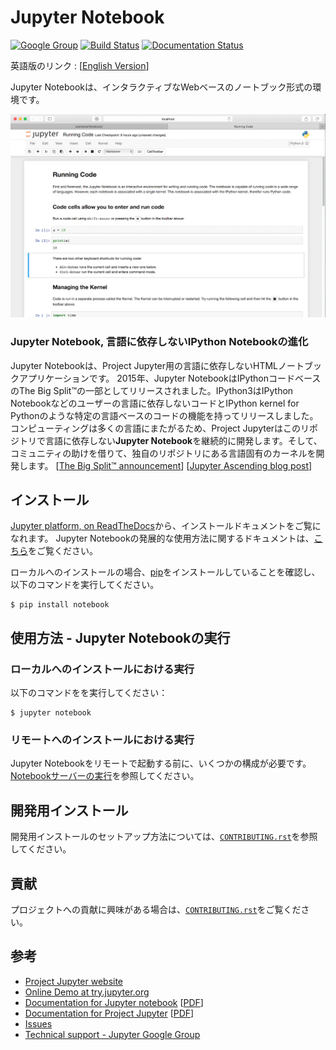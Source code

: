 # Jupyter Notebook

[![Google Group](https://img.shields.io/badge/-Google%20Group-lightgrey.svg)](https://groups.google.com/forum/#!forum/jupyter)
[![Build Status](https://travis-ci.org/jupyter/notebook.svg?branch=master)](https://travis-ci.org/jupyter/notebook)
[![Documentation Status](https://readthedocs.org/projects/jupyter-notebook/badge/?version=latest)](https://jupyter-notebook.readthedocs.io/en/latest/?badge=latest)
                
英語版のリンク : [[English Version](http://github.com/jupyter/notebook/)]

Jupyter Notebookは、インタラクティブなWebベースのノートブック形式の環境です。

![Jupyter notebook example](resources/running_code_med.png "Jupyter notebook example")

### Jupyter Notebook, 言語に依存しないIPython Notebookの進化

Jupyter Notebookは、Project Jupyter用の言語に依存しないHTMLノートブックアプリケーションです。
2015年、Jupyter NotebookはIPythonコードベースのThe Big Split™の一部としてリリースされました。IPython3はIPython Notebookなどのユーザーの言語に依存しないコードとIPython kernel for Pythonのような特定の言語ベースのコードの機能を持ってリリースしました。
コンピューティングは多くの言語にまたがるため、Project Jupyterはこのリポジトリで言語に依存しない**Jupyter Notebook**を継続的に開発します。そして、コミュニティの助けを借りて、独自のリポジトリにある言語固有のカーネルを開発します。
[[The Big Split™ announcement](https://blog.jupyter.org/the-big-split-9d7b88a031a7)]
[[Jupyter Ascending blog post](https://blog.jupyter.org/jupyter-ascending-1bf5b362d97e)]

## インストール

[Jupyter platform, on ReadTheDocs](https://jupyter.readthedocs.io/en/latest/install.html)から、インストールドキュメントをご覧になれます。
Jupyter Notebookの発展的な使用方法に関するドキュメントは、[こちら](https://jupyter-notebook.readthedocs.io/en/latest/)をご覧ください。

ローカルへのインストールの場合、[pip](https://pip.readthedocs.io/en/stable/installing/)をインストールしていることを確認し、以下のコマンドを実行してください。

    $ pip install notebook

## 使用方法 - Jupyter Notebookの実行

### ローカルへのインストールにおける実行

以下のコマンドをを実行してください：

    $ jupyter notebook

### リモートへのインストールにおける実行

Jupyter Notebookをリモートで起動する前に、いくつかの構成が必要です。 [Notebookサーバーの実行](https://jupyter-notebook.readthedocs.io/en/stable/public_server.html)を参照してください。

## 開発用インストール

開発用インストールのセットアップ方法については、[`CONTRIBUTING.rst`](https://github.com/jupyter/notebook/blob/master/CONTRIBUTING.rst)を参照してください。

## 貢献

プロジェクトへの貢献に興味がある場合は、[`CONTRIBUTING.rst`](https://github.com/jupyter/notebook/blob/master/CONTRIBUTING.rst)をご覧ください。

## 参考

- [Project Jupyter website](https://jupyter.org)
- [Online Demo at try.jupyter.org](https://try.jupyter.org)
- [Documentation for Jupyter notebook](https://jupyter-notebook.readthedocs.io/en/latest/) [[PDF](https://media.readthedocs.org/pdf/jupyter-notebook/latest/jupyter-notebook.pdf)]
- [Documentation for Project Jupyter](https://jupyter.readthedocs.io/en/latest/index.html) [[PDF](https://media.readthedocs.org/pdf/jupyter/latest/jupyter.pdf)]
- [Issues](https://github.com/jupyter/notebook/issues)
- [Technical support - Jupyter Google Group](https://groups.google.com/forum/#!forum/jupyter)
